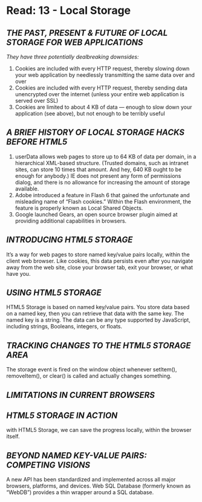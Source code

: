 # Read: 13 - Local Storage

## ***THE PAST, PRESENT & FUTURE OF LOCAL STORAGE FOR WEB APPLICATIONS***

 *They have three potentially dealbreaking downsides:*

  1. Cookies are included with every HTTP request, thereby slowing down your web application by needlessly transmitting the same data over and over
  2. Cookies are included with every HTTP request, thereby sending data unencrypted over the internet (unless your entire web application is served over SSL)
  3. Cookies are limited to about 4 KB of data — enough to slow down your application (see above), but not enough to be terribly useful

## ***A BRIEF HISTORY OF LOCAL STORAGE HACKS BEFORE HTML5***

 1. userData allows web pages to store up to 64 KB of data per domain, in a hierarchical XML-based structure. (Trusted domains, such as intranet sites, can store 10 times that amount. And hey, 640 KB ought to be enough for anybody.) IE does not present any form of permissions dialog, and there is no allowance for increasing the amount of storage available.
 2. Adobe introduced a feature in Flash 6 that gained the unfortunate and misleading name of “Flash cookies.” Within the Flash environment, the feature is properly known as Local Shared Objects.
 3. Google launched Gears, an open source browser plugin aimed at providing additional capabilities in browsers. 

 ## ***INTRODUCING HTML5 STORAGE***

  It’s a way for web pages to store named key/value pairs locally, within the client web browser. Like cookies, this data persists even after you navigate away from the web site, close your browser tab, exit your browser, or what have you. 

 ## ***USING HTML5 STORAGE***

  HTML5 Storage is based on named key/value pairs. You store data based on a named key, then you can retrieve that data with the same key. The named key is a string. The data can be any type supported by JavaScript, including strings, Booleans, integers, or floats. 

 ## ***TRACKING CHANGES TO THE HTML5 STORAGE AREA*** 

  The storage event is fired on the window object whenever setItem(), removeItem(), or clear() is called and actually changes something.

## ***LIMITATIONS IN CURRENT BROWSERS*** 

## ***HTML5 STORAGE IN ACTION*** 

 with HTML5 Storage, we can save the progress locally, within the browser itself. 

## ***BEYOND NAMED KEY-VALUE PAIRS: COMPETING VISIONS*** 

 A new API has been standardized and implemented across all major browsers, platforms, and devices. Web SQL Database (formerly known as “WebDB”) provides a thin wrapper around a SQL database.



 